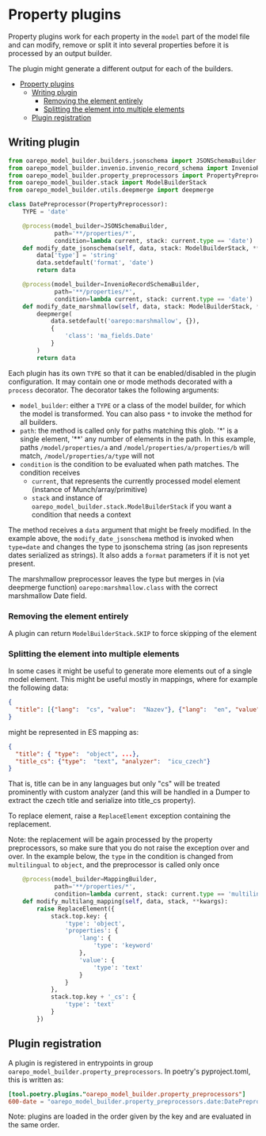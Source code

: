 # Property plugins

Property plugins work for each property in the `model` part of the model file and can modify,
remove or split it into several properties before it is processed by an output builder.

The plugin might generate a different output for each of the builders.

<!--TOC-->

- [Property plugins](#property-plugins)
  - [Writing plugin](#writing-plugin)
    - [Removing the element entirely](#removing-the-element-entirely)
    - [Splitting the element into multiple elements](#splitting-the-element-into-multiple-elements)
  - [Plugin registration](#plugin-registration)

<!--TOC-->

## Writing plugin

```python
from oarepo_model_builder.builders.jsonschema import JSONSchemaBuilder
from oarepo_model_builder.invenio.invenio_record_schema import InvenioRecordSchemaBuilder
from oarepo_model_builder.property_preprocessors import PropertyPreprocessor, process
from oarepo_model_builder.stack import ModelBuilderStack
from oarepo_model_builder.utils.deepmerge import deepmerge

class DatePreprocessor(PropertyPreprocessor):
    TYPE = 'date'

    @process(model_builder=JSONSchemaBuilder,
             path='**/properties/*',
             condition=lambda current, stack: current.type == 'date')
    def modify_date_jsonschema(self, data, stack: ModelBuilderStack, **kwargs):
        data['type'] = 'string'
        data.setdefault('format', 'date')
        return data

    @process(model_builder=InvenioRecordSchemaBuilder,
             path='**/properties/*',
             condition=lambda current, stack: current.type == 'date')
    def modify_date_marshmallow(self, data, stack: ModelBuilderStack, **kwargs):
        deepmerge(
            data.setdefault('oarepo:marshmallow', {}),
            {
                'class': 'ma_fields.Date'
            }
        )
        return data
```

Each plugin has its own `TYPE` so that it can be enabled/disabled in the plugin configuration.
It may contain one or mode methods decorated with a `process` decorator. The decorator takes
the following arguments:

  * `model_builder`: either a `TYPE` or a class of the model builder, for which the model is transformed.
    You can also pass `*` to invoke the method for all builders. 
  * `path`: the method is called only for paths matching this glob. '*' is a single element, '**' any number
    of elements in the path. In this example, paths `/model/properties/a` and `/model/properties/a/properties/b`
    will match, `/model/properties/a/type` will not
  * `condition` is the condition to be evaluated when path matches. The condition receives
     * `current`, that represents the currently processed model element (instance of Munch/array/primitive)
     * `stack` and instance of `oarepo_model_builder.stack.ModelBuilderStack` if you want a condition
       that needs a context

The method receives a `data` argument that might be freely modified. In the example above, 
the `modify_date_jsonschema` method is invoked when `type=date` and changes the type to jsonschema
string (as json represents dates serialized as strings). It also adds a `format` parameters if it is 
not yet present.

The marshmallow preprocessor leaves the type but merges in (via deepmerge function) ``oarepo:marshmallow.class``
with the correct marshmallow Date field.


### Removing the element entirely

A plugin can return `ModelBuilderStack.SKIP` to force skipping of the element

### Splitting the element into multiple elements

In some cases it might be useful to generate more elements out of a single model element. This
might be useful mostly in mappings, where for example the following data:

```json
{
  "title": [{"lang":  "cs", "value":  "Nazev"}, {"lang":  "en", "value":  "Title"}, ...]
}
```

might be represented in ES mapping as:

```json
{
  "title": { "type":  "object", ...},
  "title_cs": {"type":  "text", "analyzer":  "icu_czech"}
}
```

That is, title can be in any languages but only "cs" will be treated prominently with custom analyzer
(and this will be handled in a Dumper to extract the czech title and serialize into title_cs property).

To replace element, raise a `ReplaceElement` exception containing the replacement. 

Note: the replacement will be again processed by the property preprocessors, so make sure that you
do not raise the exception over and over. In the example below, the `type` in the condition is changed
from `multilingual` to `object`, and the preprocessor is called only once

```python
    @process(model_builder=MappingBuilder,
             path='**/properties/*',
             condition=lambda current, stack: current.type == 'multilingual')
    def modify_multilang_mapping(self, data, stack, **kwargs):
        raise ReplaceElement({
            stack.top.key: {
                'type': 'object',
                'properties': {
                    'lang': {
                        'type': 'keyword'
                    },
                    'value': {
                        'type': 'text'
                    }
                }
            },
            stack.top.key + '_cs': {
                'type': 'text'
            }
        })
```

## Plugin registration 

A plugin is registered in entrypoints in group `oarepo_model_builder.property_preprocessors`. 
In poetry's pyproject.toml, this is written as:

```toml
[tool.poetry.plugins."oarepo_model_builder.property_preprocessors"]
600-date = "oarepo_model_builder.property_preprocessors.date:DatePreprocessor"
```

Note: plugins are loaded in the order given by the key and are evaluated in the same order.

